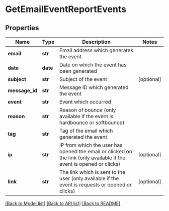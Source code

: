 # GetEmailEventReportEvents

## Properties
Name | Type | Description | Notes
------------ | ------------- | ------------- | -------------
**email** | **str** | Email address which generates the event | 
**date** | **date** | Date on which the event has been generated | 
**subject** | **str** | Subject of the event | [optional] 
**message_id** | **str** | Message ID which generated the event | 
**event** | **str** | Event which occurred | 
**reason** | **str** | Reason of bounce (only available if the event is hardbounce or softbounce) | 
**tag** | **str** | Tag of the email which generated the event | 
**ip** | **str** | IP from which the user has opened the email or clicked on the link (only available if the event is opened or clicks) | [optional] 
**link** | **str** | The link which is sent to the user (only available if the event is requests or opened or clicks) | [optional] 

[[Back to Model list]](../README.md#documentation-for-models) [[Back to API list]](../README.md#documentation-for-api-endpoints) [[Back to README]](../README.md)


